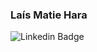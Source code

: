 ### Laís Matie Hara
<img src="https://camo.githubusercontent.com/627fa7a589c21c2e6f29d96e7725adc3a1070069e185a5a605a56ac469b50561/68747470733a2f2f696d672e736869656c64732e696f2f62616467652f2d446965676f2532304665726e616e6465732d3636333363633f7374796c653d666c61742d737175617265266c6f676f3d4c696e6b6564696e266c6f676f436f6c6f723d7768697465266c696e6b3d68747470733a2f2f7777772e6c696e6b6564696e2e636f6d2f696e2f646965676f2d736368656c6c2d6665726e616e6465732f" alt="Linkedin Badge" data-canonical-src="https://img.shields.io/badge/-Lais%20Matie-6633cc?style=flat-square&amp;logo=Linkedin&amp;logoColor=white&amp;link=https://www.linkedin.com/in/laismatie/" style="max-width:100%;">
